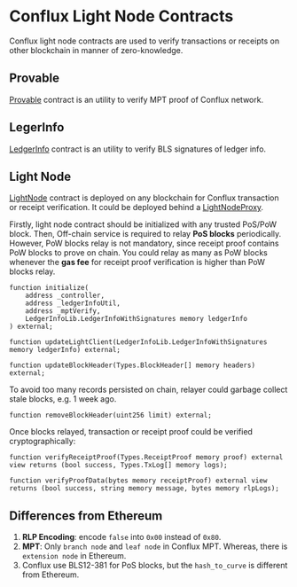 # Conflux Light Node Contracts

Conflux light node contracts are used to verify transactions or receipts on other blockchain in manner of zero-knowledge.

## Provable

[Provable](./contracts/Provable.sol) contract is an utility to verify MPT proof of Conflux network.

## LegerInfo
[LedgerInfo](./contracts/LedgerInfo.sol) contract is an utility to verify BLS signatures of ledger info.

## Light Node

[LightNode](./contracts/LightNode.sol) contract is deployed on any blockchain for Conflux transaction or receipt verification. It could be deployed behind a [LightNodeProxy](./contracts/LightNodeProxy.sol).

Firstly, light node contract should be initialized with any trusted PoS/PoW block. Then, Off-chain service is required to relay **PoS blocks** periodically. However, PoW blocks relay is not mandatory, since receipt proof contains PoW blocks to prove on chain. You could relay as many as PoW blocks whenever the **gas fee** for receipt proof verification is higher than PoW blocks relay.

```solidity
function initialize(
    address _controller,
    address _ledgerInfoUtil,
    address _mptVerify,
    LedgerInfoLib.LedgerInfoWithSignatures memory ledgerInfo
) external;

function updateLightClient(LedgerInfoLib.LedgerInfoWithSignatures memory ledgerInfo) external;

function updateBlockHeader(Types.BlockHeader[] memory headers) external;
```

To avoid too many records persisted on chain, relayer could garbage collect stale blocks, e.g. 1 week ago.

```solidity
function removeBlockHeader(uint256 limit) external;
```

Once blocks relayed, transaction or receipt proof could be verified cryptographically:

```solidity
function verifyReceiptProof(Types.ReceiptProof memory proof) external view returns (bool success, Types.TxLog[] memory logs);

function verifyProofData(bytes memory receiptProof) external view returns (bool success, string memory message, bytes memory rlpLogs);
```

## Differences from Ethereum

1. **RLP Encoding**: encode `false` into `0x00` instead of `0x80`.
2. **MPT**: Only `branch node` and `leaf node` in Conflux MPT. Whereas, there is `extension node` in Ethereum.
3. Conflux use BLS12-381 for PoS blocks, but the `hash_to_curve` is different from Ethereum.
